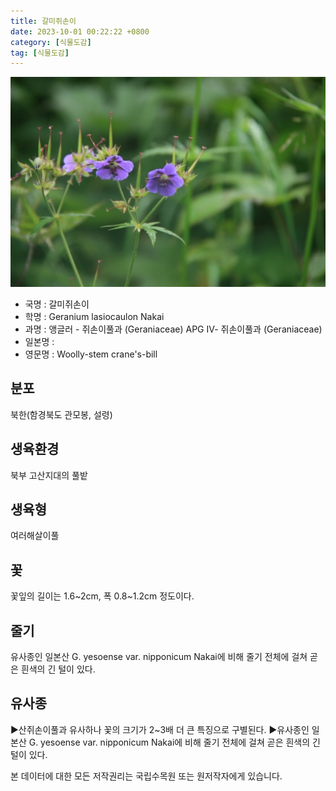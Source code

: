 ```yaml
---
title: 갈미쥐손이
date: 2023-10-01 00:22:22 +0800
category: [식물도감]
tag: [식물도감]
---
```




![갈미쥐손이](/assets/img/fileUpload/plants/basic/Geraniaceae/Geranium/21984/21984_1_th2.JPG)
- 국명 : 갈미쥐손이
- 학명 : Geranium lasiocaulon Nakai
- 과명 : 앵글러 - 쥐손이풀과 (Geraniaceae) APG Ⅳ- 쥐손이풀과 (Geraniaceae)
- 일본명 : 
- 영문명 : Woolly-stem crane's-bill


## 분포
북한(함경북도 관모봉, 설령)
## 생육환경
북부 고산지대의 풀밭
## 생육형
여러해살이풀
## 꽃
꽃잎의 길이는 1.6~2cm, 폭 0.8~1.2cm 정도이다. 
## 줄기
유사종인 일본산 G. yesoense var. nipponicum Nakai에 비해 줄기 전체에 걸쳐 곧은 흰색의 긴 털이 있다.
## 유사종
▶산쥐손이풀과 유사하나 꽃의 크기가 2~3배 더 큰 특징으로 구별된다. 
▶유사종인 일본산 G. yesoense var. nipponicum Nakai에 비해 줄기 전체에 걸쳐 곧은 흰색의 긴 털이 있다. 






본 데이터에 대한 모든 저작권리는 국립수목원 또는 원저작자에게 있습니다.
